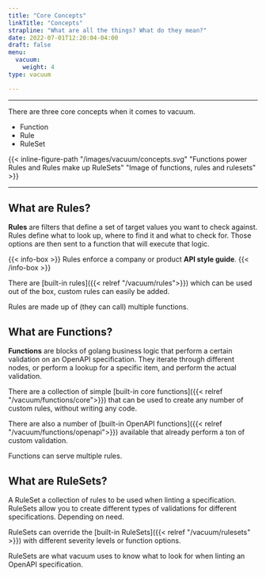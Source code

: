 ```yaml
---
title: "Core Concepts"
linkTitle: "Concepts"
strapline: "What are all the things? What do they mean?"
date: 2022-07-01T12:20:04-04:00
draft: false
menu: 
  vacuum:
    weight: 4
type: vacuum

---
```


---

There are three core concepts when it comes to vacuum.

- Function
- Rule
- RuleSet

{{< inline-figure-path "/images/vacuum/concepts.svg" "Functions power Rules and Rules make up RuleSets" "Image of functions, rules and rulesets" >}}


---

## What are Rules?

**Rules** are filters that define a set of target values you want to check against. Rules define what to look up, 
where to find it and what to check for. Those options are then sent to a function that will execute that logic.

{{< info-box >}}
Rules enforce a company or product **API style guide**.
{{< /info-box >}}

There are [built-in rules]({{< relref "/vacuum/rules">}}) which can be used out of the box, 
custom rules can easily be added.

Rules are made up of (they can call) multiple functions.

## What are Functions?

**Functions** are blocks of golang business logic that perform a certain validation on an OpenAPI specification. 
They iterate through different nodes, or perform a lookup for a specific item, and perform the actual validation. 

There are a collection of simple [built-in core functions]({{< relref "/vacuum/functions/core">}}) that can be used to create
any number of custom rules, without writing any code.

There are also a number of [built-in OpenAPI functions]({{< relref "/vacuum/functions/openapi">}}) available that already perform a ton of custom validation.

Functions can serve multiple rules.

## What are RuleSets?

A RuleSet a collection of rules to be used when linting a specification. RuleSets allow you to create different types of validations for different specifications.
Depending on need. 

RuleSets can override the [built-in RuleSets]({{< relref "/vacuum/rulesets" >}}) with different severity levels or function options.

RuleSets are what vacuum uses to know what to look for when linting an OpenAPI specification.


